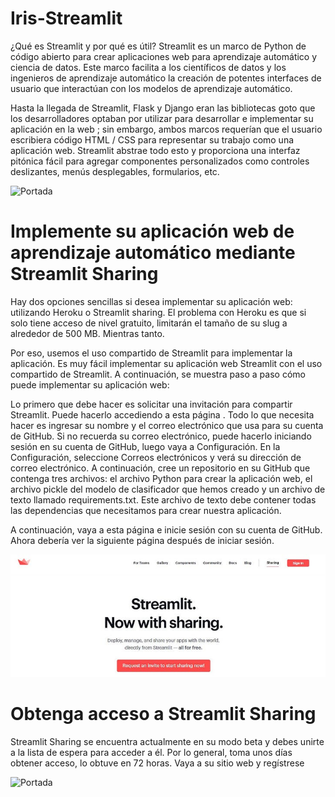 # Iris-Streamlit

¿Qué es Streamlit y por qué es útil?
Streamlit es un marco de Python de código abierto para crear aplicaciones web para aprendizaje automático y ciencia de datos. Este marco facilita a los científicos de datos y los ingenieros de aprendizaje automático la creación de potentes interfaces de usuario que interactúan con los modelos de aprendizaje automático.

Hasta la llegada de Streamlit, Flask y Django eran las bibliotecas goto que los desarrolladores optaban por utilizar para desarrollar e implementar su aplicación en la web ; sin embargo, ambos marcos requerían que el usuario escribiera código HTML / CSS para representar su trabajo como una aplicación web. Streamlit abstrae todo esto y proporciona una interfaz pitónica fácil para agregar componentes personalizados como controles deslizantes, menús desplegables, formularios, etc.

![Portada](despliegue.png)

# Implemente su aplicación web de aprendizaje automático mediante Streamlit Sharing

Hay dos opciones sencillas si desea implementar su aplicación web: utilizando Heroku o Streamlit sharing. El problema con Heroku es que si solo tiene acceso de nivel gratuito, limitarán el tamaño de su slug a alrededor de 500 MB. Mientras tanto.

Por eso, usemos el uso compartido de Streamlit para implementar la aplicación. Es muy fácil implementar su aplicación web Streamlit con el uso compartido de Streamlit. A continuación, se muestra paso a paso cómo puede implementar su aplicación web:

Lo primero que debe hacer es solicitar una invitación para compartir Streamlit. Puede hacerlo accediendo a esta página . Todo lo que necesita hacer es ingresar su nombre y el correo electrónico que usa para su cuenta de GitHub. Si no recuerda su correo electrónico, puede hacerlo iniciando sesión en su cuenta de GitHub, luego vaya a Configuración. En la Configuración, seleccione Correos electrónicos y verá su dirección de correo electrónico.
A continuación, cree un repositorio en su GitHub que contenga tres archivos: el archivo Python para crear la aplicación web, el archivo pickle del modelo de clasificador que hemos creado y un archivo de texto llamado requirements.txt. Este archivo de texto debe contener todas las dependencias que necesitamos para crear nuestra aplicación.

A continuación, vaya a esta página e inicie sesión con su cuenta de GitHub.
Ahora debería ver la siguiente página después de iniciar sesión.

![Portada](Str_1.jpg)

# Obtenga acceso a Streamlit Sharing

Streamlit Sharing se encuentra actualmente en su modo beta y debes unirte a la lista de espera para acceder a él. Por lo general, toma unos días obtener acceso, lo obtuve en 72 horas. Vaya a su sitio web y regístrese

![Portada](Streamlit.png)
